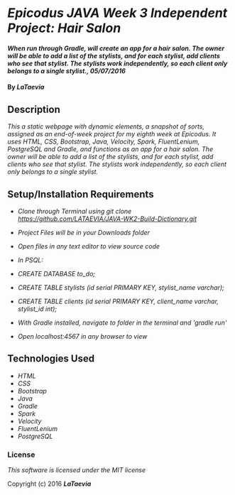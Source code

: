 # _Epicodus JAVA Week 3 Independent Project: Hair Salon_

#### _When run through Gradle, will create an app for a hair salon. The owner will be able to add a list of the stylists, and for each stylist, add clients who see that stylist. The stylists work independently, so each client only belongs to a single stylist., 05/07/2016_

#### By _**LaTaevia**_

## Description

_This a static webpage with dynamic elements, a snapshot of sorts, assigned as an end-of-week project for my eighth week at Epicodus. It uses HTML, CSS, Bootstrap, Java, Velocity, Spark, FluentLenium, PostgreSQL and Gradle, and functions as an app for a hair salon. The owner will be able to add a list of the stylists, and for each stylist, add clients who see that stylist. The stylists work independently, so each client only belongs to a single stylist._

## Setup/Installation Requirements

* _Clone through Terminal using git clone https://github.com/LATAEVIA/JAVA-WK2-Build-Dictionary.git_
* _Project Files will be in your Downloads folder_
* _Open files in any text editor to view source code_

* _In PSQL:_
* _CREATE DATABASE to_do;_
* _CREATE TABLE stylists (id serial PRIMARY KEY, stylist_name varchar);_
* _CREATE TABLE clients (id serial PRIMARY KEY, client_name varchar, stylist_id int);_

* _With Gradle installed, navigate to folder in the terminal and 'gradle run'_
* _Open localhost:4567 in any browser to view_

## Technologies Used

* _HTML_
* _CSS_
* _Bootstrap_
* _Java_
* _Gradle_
* _Spark_
* _Velocity_
* _FluentLenium_
* _PostgreSQL_


### License

*This software is licensed under the MIT license*

Copyright (c) 2016 **_LaTaevia_**

